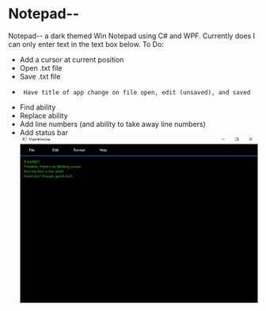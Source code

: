# Notepad--
Notepad-- a dark themed Win Notepad using C# and WPF.
Currently does I can only enter text in the text box below. 
 To Do:
 * Add a cursor at current position
 *  Open .txt file
 *  Save .txt file
 *      Have title of app change on file open, edit (unsaved), and saved
 *  Find ability
 *  Replace ability
 *  Add line numbers (and ability to take away line numbers)
 *  Add status bar
![Notepad-- Screen shot](Notepad--July22ScreenShot.PNG)

